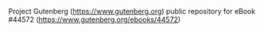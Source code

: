 Project Gutenberg (https://www.gutenberg.org) public repository for eBook #44572 (https://www.gutenberg.org/ebooks/44572)
